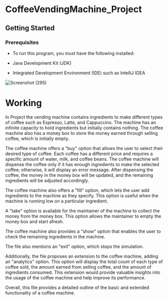# CoffeeVendingMachine_Project

## Getting Started
### Prerequisites
* To run this program, you must have the following installed:

* Java Development Kit (JDK)
* Integrated Development Environment (IDE) such as IntelliJ IDEA

![Screenshot (295)](https://user-images.githubusercontent.com/110148973/232160553-89f1db0c-735e-43b2-8860-01fec49f6c95.png)


# Working
In Project the vending machine contains ingredients to make different types of coffee such as Espresso, Latte, and Cappuccino. The machine has an infinite capacity to hold ingredients but initially contains nothing. The coffee machine also has a money box to store the money earned through selling coffee, which is initially empty.

The coffee machine offers a "buy" option that allows the user to select their desired type of coffee. Each coffee has a different price and requires a specific amount of water, milk, and coffee beans. The coffee machine will dispense the coffee only if it has enough ingredients to make the selected coffee; otherwise, it will display an error message. After dispensing the coffee, the money in the money box will be updated, and the remaining ingredients will be adjusted accordingly.

The coffee machine also offers a "fill" option, which lets the user add ingredients to the machine as they specify. This option is useful when the machine is running low on a particular ingredient.

A "take" option is available for the maintainer of the machine to collect the money from the money box. This option allows the maintainer to empty the money box and start afresh.

The coffee machine also provides a "show" option that enables the user to check the remaining ingredients in the machine.

The file also mentions an "exit" option, which stops the simulation.

Additionally, the file proposes an extension to the coffee machine, adding an "analytics" option. This option will display the total count of each type of coffee sold, the amount earned from selling coffee, and the amount of ingredients consumed. This extension would provide valuable insights into the usage of the coffee machine and help improve its performance.

Overall, this file provides a detailed outline of the basic and extended functionality of a coffee machine.
